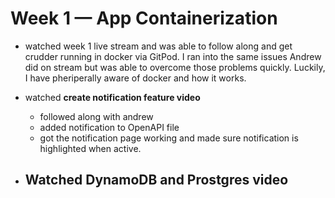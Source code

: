 # Week 1 — App Containerization

- watched week 1 live stream and was able to follow along and get crudder running in docker via GitPod. I ran into the same issues Andrew did on stream but was able to overcome those problems quickly. Luckily, I have pheriperally aware of docker and how it works.

- watched **create notification feature video**
    - followed along with andrew
    - added notification to OpenAPI file
    - got the notification page working and made sure notification is highlighted when active.

- Watched **DynamoDB and Prostgres** video
    - 
